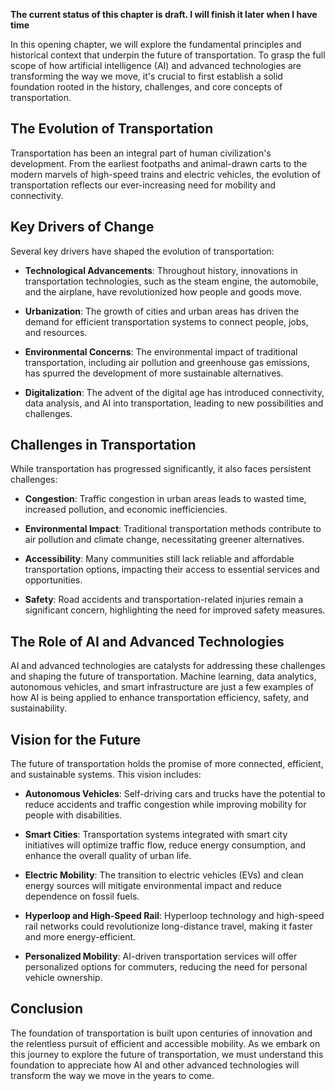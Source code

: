 **The current status of this chapter is draft. I will finish it later when I have time**

In this opening chapter, we will explore the fundamental principles and historical context that underpin the future of transportation. To grasp the full scope of how artificial intelligence (AI) and advanced technologies are transforming the way we move, it's crucial to first establish a solid foundation rooted in the history, challenges, and core concepts of transportation.

The Evolution of Transportation
-------------------------------

Transportation has been an integral part of human civilization's development. From the earliest footpaths and animal-drawn carts to the modern marvels of high-speed trains and electric vehicles, the evolution of transportation reflects our ever-increasing need for mobility and connectivity.

Key Drivers of Change
---------------------

Several key drivers have shaped the evolution of transportation:

* **Technological Advancements**: Throughout history, innovations in transportation technologies, such as the steam engine, the automobile, and the airplane, have revolutionized how people and goods move.

* **Urbanization**: The growth of cities and urban areas has driven the demand for efficient transportation systems to connect people, jobs, and resources.

* **Environmental Concerns**: The environmental impact of traditional transportation, including air pollution and greenhouse gas emissions, has spurred the development of more sustainable alternatives.

* **Digitalization**: The advent of the digital age has introduced connectivity, data analysis, and AI into transportation, leading to new possibilities and challenges.

Challenges in Transportation
----------------------------

While transportation has progressed significantly, it also faces persistent challenges:

* **Congestion**: Traffic congestion in urban areas leads to wasted time, increased pollution, and economic inefficiencies.

* **Environmental Impact**: Traditional transportation methods contribute to air pollution and climate change, necessitating greener alternatives.

* **Accessibility**: Many communities still lack reliable and affordable transportation options, impacting their access to essential services and opportunities.

* **Safety**: Road accidents and transportation-related injuries remain a significant concern, highlighting the need for improved safety measures.

The Role of AI and Advanced Technologies
----------------------------------------

AI and advanced technologies are catalysts for addressing these challenges and shaping the future of transportation. Machine learning, data analytics, autonomous vehicles, and smart infrastructure are just a few examples of how AI is being applied to enhance transportation efficiency, safety, and sustainability.

Vision for the Future
---------------------

The future of transportation holds the promise of more connected, efficient, and sustainable systems. This vision includes:

* **Autonomous Vehicles**: Self-driving cars and trucks have the potential to reduce accidents and traffic congestion while improving mobility for people with disabilities.

* **Smart Cities**: Transportation systems integrated with smart city initiatives will optimize traffic flow, reduce energy consumption, and enhance the overall quality of urban life.

* **Electric Mobility**: The transition to electric vehicles (EVs) and clean energy sources will mitigate environmental impact and reduce dependence on fossil fuels.

* **Hyperloop and High-Speed Rail**: Hyperloop technology and high-speed rail networks could revolutionize long-distance travel, making it faster and more energy-efficient.

* **Personalized Mobility**: AI-driven transportation services will offer personalized options for commuters, reducing the need for personal vehicle ownership.

Conclusion
----------

The foundation of transportation is built upon centuries of innovation and the relentless pursuit of efficient and accessible mobility. As we embark on this journey to explore the future of transportation, we must understand this foundation to appreciate how AI and other advanced technologies will transform the way we move in the years to come.
